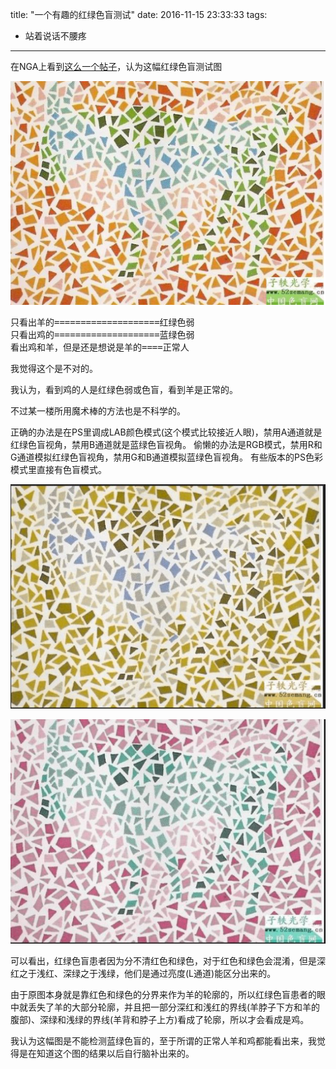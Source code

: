 title: "一个有趣的红绿色盲测试"
date: 2016-11-15 23:33:33
tags: 
- 站着说话不腰疼
---

在NGA上看到[这么一个帖子](http://bbs.nga.cn/read.php?tid=10387147)，认为这幅红绿色盲测试图

![](/uploads/2016/color-blindness-test.jpg)

<pre>
只看出羊的====================红绿色弱
只看出鸡的====================蓝绿色弱
看出鸡和羊，但是还是想说是羊的====正常人
</pre>

我觉得这个是不对的。

<!-- more -->

我认为，看到鸡的人是红绿色弱或色盲，看到羊是正常的。

不过某一楼所用魔术棒的方法也是不科学的。

正确的办法是在PS里调成LAB颜色模式(这个模式比较接近人眼)，禁用A通道就是红绿色盲视角，禁用B通道就是蓝绿色盲视角。
偷懒的办法是RGB模式，禁用R和G通道模拟红绿色盲视角，禁用G和B通道模拟蓝绿色盲视角。
有些版本的PS色彩模式里直接有色盲模式。

![上图：禁用a通道，红绿色盲视角](/uploads/2016/color-blindness-rg.jpg)

![上图：禁用b通道，蓝绿色盲视角](/uploads/2016/color-blindness-bg.jpg)

可以看出，红绿色盲患者因为分不清红色和绿色，对于红色和绿色会混淆，但是深红之于浅红、深绿之于浅绿，他们是通过亮度(L通道)能区分出来的。

由于原图本身就是靠红色和绿色的分界来作为羊的轮廓的，所以红绿色盲患者的眼中就丢失了羊的大部分轮廓，并且把一部分深红和浅红的界线(羊脖子下方和羊的腹部)、深绿和浅绿的界线(羊背和脖子上方)看成了轮廓，所以才会看成是鸡。

我认为这幅图是不能检测蓝绿色盲的，至于所谓的正常人羊和鸡都能看出来，我觉得是在知道这个图的结果以后自行脑补出来的。

